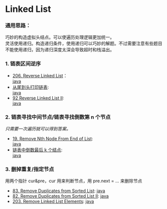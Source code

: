 # Linked List

### 通用思路：

巧妙的构造虚拟头结点。可以使遍历处理逻辑更加统一。  
灵活使用递归。构造递归条件，使用递归可以巧妙的解题。不过需要注意有些题目不能使用递归，因为递归深度太深会导致超时和栈溢出。

### 1. 链表区间逆序

- [206. Reverse Linked List](https://leetcode.com/problems/reverse-linked-list/)：  
  [java](/solution_java/0206_Reverse_Linked_List.java)
- [从尾到头打印链表](https://www.nowcoder.com/practice/d0267f7f55b3412ba93bd35cfa8e8035?tpId=13&&tqId=11156&rp=1&ru=/ta/coding-interviews&qru=/ta/coding-interviews/question-ranking):  
  [java](/牛客网/从尾到头打印链表.java)
- [92 Reverse Linked List II](https://leetcode.com/problems/reverse-linked-list-ii/):  
  [java](/solution_java/0092_Reverse_Linked_List_II.java)

### 2. 链表寻找中间节点/链表寻找倒数第 n 个节点

_只需要一次遍历就可以得到答案。_

- [19. Remove Nth Node From End of List](https://leetcode.com/problems/remove-nth-node-from-end-of-list/):  
  [java](/solution_java/0019_Remove_Nth_Node_From_End_of_List.java)
- [链表中倒数最后 k 个结点](https://www.nowcoder.com/practice/886370fe658f41b498d40fb34ae76ff9?tpId=13&&tqId=11167&rp=1&ru=/ta/coding-interviews&qru=/ta/coding-interviews/question-ranking):  
  [java](/牛客网/链表中倒数最后k个结点.java)

### 3. 删掉重复/指定节点

用两个指针 cur&pre，cur 用来判断节点，用 pre.next = ... 来删除节点

- [83. Remove Duplicates from Sorted List](https://leetcode.com/problems/remove-duplicates-from-sorted-list/):
  [java](/solution_java/0083_Remove_Duplicates_from_Sorted_List.java)
- [82. Remove Duplicates from Sorted List II](https://leetcode.com/problems/remove-duplicates-from-sorted-list-ii):
  [java](/solution_java/0082_Remove_Duplicates_from_Sorted_List_II.java)
- [203. Remove Linked List Elements](https://leetcode.com/problems/remove-linked-list-elements/):
  [java](/solution_java/0203_Remove_Linked_List_Elements.java)

